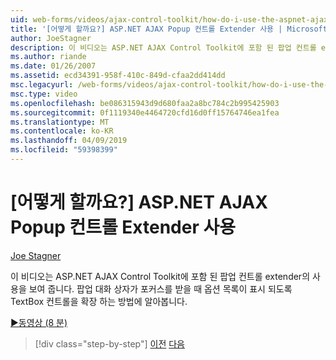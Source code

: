 ```yaml
---
uid: web-forms/videos/ajax-control-toolkit/how-do-i-use-the-aspnet-ajax-popup-control-extender
title: '[어떻게 할까요?] ASP.NET AJAX Popup 컨트롤 Extender 사용 | Microsoft 문서'
author: JoeStagner
description: 이 비디오는 ASP.NET AJAX Control Toolkit에 포함 된 팝업 컨트롤 extender의 사용을 보여 줍니다. TextBox 컨트롤을 확장 하는 방법을 알아봅니다 있도록 하는 중...
ms.author: riande
ms.date: 01/26/2007
ms.assetid: ecd34391-958f-410c-849d-cfaa2dd414dd
msc.legacyurl: /web-forms/videos/ajax-control-toolkit/how-do-i-use-the-aspnet-ajax-popup-control-extender
msc.type: video
ms.openlocfilehash: be086315943d9d680faa2a8bc784c2b995425903
ms.sourcegitcommit: 0f1119340e4464720cfd16d0ff15764746ea1fea
ms.translationtype: MT
ms.contentlocale: ko-KR
ms.lasthandoff: 04/09/2019
ms.locfileid: "59398399"
---
```

# <a name="how-do-i-use-the-aspnet-ajax-popup-control-extender"></a>[어떻게 할까요?] ASP.NET AJAX Popup 컨트롤 Extender 사용

[Joe Stagner](https://github.com/JoeStagner)

이 비디오는 ASP.NET AJAX Control Toolkit에 포함 된 팝업 컨트롤 extender의 사용을 보여 줍니다. 팝업 대화 상자가 포커스를 받을 때 옵션 목록이 표시 되도록 TextBox 컨트롤을 확장 하는 방법에 알아봅니다.

[&#9654;동영상 (8 분)](https://channel9.msdn.com/Blogs/ASP-NET-Site-Videos/how-do-i-use-the-aspnet-ajax-popup-control-extender)

> [!div class="step-by-step"]
> [이전](how-do-i-use-the-aspnet-ajax-textboxwatermark-control-extender.md)
> [다음](how-do-i-use-the-aspnet-ajax-modalpopup-extender-control.md)

